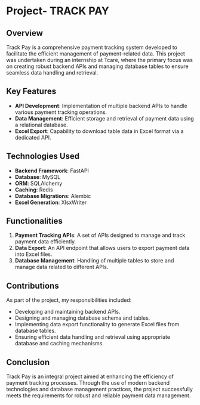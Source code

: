 # Project- TRACK PAY

## Overview

Track Pay is a comprehensive payment tracking system developed to facilitate the efficient management of payment-related data. This project was undertaken during an internship at Tcare, where the primary focus was on creating robust backend APIs and managing database tables to ensure seamless data handling and retrieval.

## Key Features

- **API Development**: Implementation of multiple backend APIs to handle various payment tracking operations.
- **Data Management**: Efficient storage and retrieval of payment data using a relational database.
- **Excel Export**: Capability to download table data in Excel format via a dedicated API.

## Technologies Used

- **Backend Framework**: FastAPI
- **Database**: MySQL
- **ORM**: SQLAlchemy
- **Caching**: Redis
- **Database Migrations**: Alembic
- **Excel Generation**: XlsxWriter

## Functionalities

1. **Payment Tracking APIs**: A set of APIs designed to manage and track payment data efficiently.
2. **Data Export**: An API endpoint that allows users to export payment data into Excel files.
3. **Database Management**: Handling of multiple tables to store and manage data related to different APIs.

## Contributions

As part of the project, my responsibilities included:

- Developing and maintaining backend APIs.
- Designing and managing database schema and tables.
- Implementing data export functionality to generate Excel files from database tables.
- Ensuring efficient data handling and retrieval using appropriate database and caching mechanisms.

## Conclusion

Track Pay is an integral project aimed at enhancing the efficiency of payment tracking processes. Through the use of modern backend technologies and database management practices, the project successfully meets the requirements for robust and reliable payment data management.
